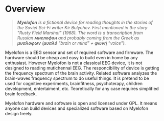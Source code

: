 
# Overview

>_**Myelofon** is a fictional device for reading thoughts in the stories of the Soviet Sci-Fi writer Kir Bulychev. First mentioned in the story "Rusty Field Marshal" (1968). The word is a transcription from Russian **миелофон** and probably coming from the Greek as **μυαλοφων** (**μυαλό** "brain or mind" + **φωνή** "voice")_. 

Myelofon is a EEG sensor and set of required software and firmware. The hardware should be cheap and easy to build even in home by any enthusiast. However Myelofon is not a classical EEG device, it is not designed to reading mutichennal EEG. The responcibility of device is getting the frequency spectrum of the brain activity. Related software analyzes the brain-waves fraquency spectrum to do useful things. It is pretend to be used for cognitive experiments, brainfitness, psychoterapy, children development, entertaiment, etc. Teoretically for any case requires simplified brain feedback.

Myelofon hardware and software is open and licensed under GPL. It means anyone can build devices and specialized software based on Myelofon design freely.


